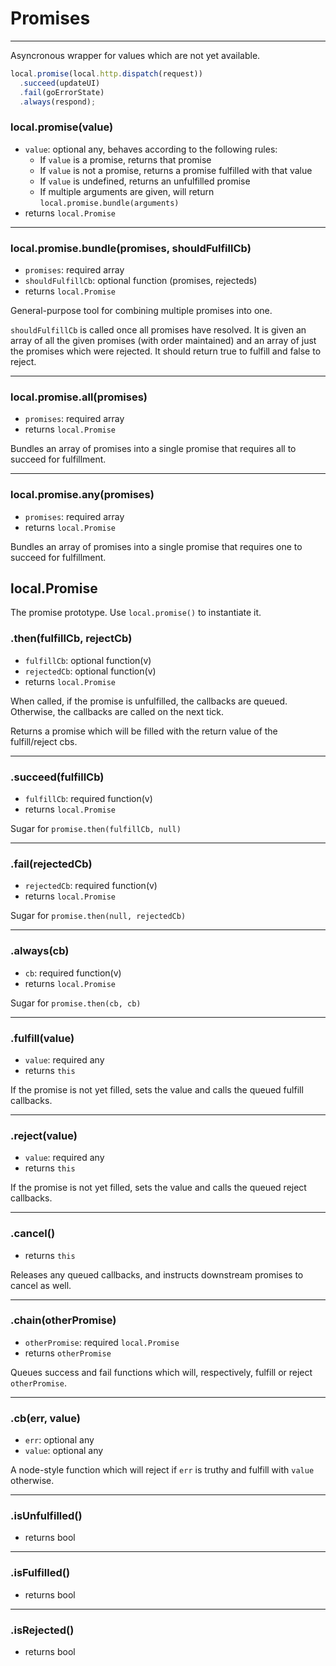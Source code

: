 Promises
========

---

Asyncronous wrapper for values which are not yet available.

```javascript
local.promise(local.http.dispatch(request))
  .succeed(updateUI)
  .fail(goErrorState)
  .always(respond);
```

### local.promise(<span class="muted">value</span>)

 - `value`: optional any, behaves according to the following rules:
   - If `value` is a promise, returns that promise
   - If `value` is not a promise, returns a promise fulfilled with that value
   - If `value` is undefined, returns an unfulfilled promise
   - If multiple arguments are given, will return `local.promise.bundle(arguments)`
 - returns `local.Promise`

---

### local.promise.bundle(promises, <span class="muted">shouldFulfillCb</span>)

 - `promises`: required array
 - `shouldFulfillCb`: optional function (promises, rejecteds)
 - returns `local.Promise`

General-purpose tool for combining multiple promises into one.

`shouldFulfillCb` is called once all promises have resolved. It is given an array of all the given promises (with order maintained) and an array of just the promises which were rejected. It should return true to fulfill and false to reject.

---

### local.promise.all(promises)

 - `promises`: required array
 - returns `local.Promise`

Bundles an array of promises into a single promise that requires all to succeed for fulfillment.

---

### local.promise.any(promises)

 - `promises`: required array
 - returns `local.Promise`

Bundles an array of promises into a single promise that requires one to succeed for fulfillment.

## local.Promise

The promise prototype. Use `local.promise()` to instantiate it.

### .then(<span class="muted">fulfillCb</span>, <span class="muted">rejectCb</span>)

 - `fulfillCb`: optional function(v)
 - `rejectedCb`: optional function(v)
 - returns `local.Promise`

When called, if the promise is unfulfilled, the callbacks are queued. Otherwise, the callbacks are called on the next tick.

Returns a promise which will be filled with the return value of the fulfill/reject cbs.

---

### .succeed(fulfillCb)

 - `fulfillCb`: required function(v)
 - returns `local.Promise`

Sugar for `promise.then(fulfillCb, null)`

---

### .fail(rejectedCb)

 - `rejectedCb`: required function(v)
 - returns `local.Promise`

Sugar for `promise.then(null, rejectedCb)`

---

### .always(cb)

 - `cb`: required function(v)
 - returns `local.Promise`

Sugar for `promise.then(cb, cb)`

---

### .fulfill(value)

 - `value`: required any
 - returns `this`

If the promise is not yet filled, sets the value and calls the queued fulfill callbacks.

---

### .reject(value)

 - `value`: required any
 - returns `this`

If the promise is not yet filled, sets the value and calls the queued reject callbacks.

---

### .cancel()

 - returns `this`

Releases any queued callbacks, and instructs downstream promises to cancel as well.

---

### .chain(otherPromise)

 - `otherPromise`: required `local.Promise`
 - returns `otherPromise`

Queues success and fail functions which will, respectively, fulfill or reject `otherPromise`.

---

### .cb(<span class="muted">err</span>, <span class="muted">value</span>)

 - `err`: optional any
 - `value`: optional any

A node-style function which will reject if `err` is truthy and fulfill with `value` otherwise.

---

### .isUnfulfilled()

 - returns bool

---

### .isFulfilled()

 - returns bool

---

### .isRejected()

 - returns bool